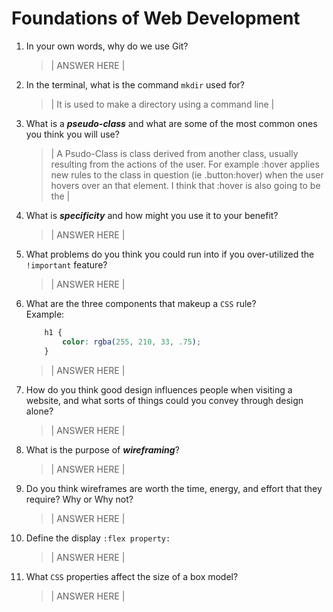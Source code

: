 # Foundations of Web Development
01. In your own words, why do we use Git?
    > | ANSWER HERE |

02. In the terminal, what is the command `mkdir` used for?
    > | It is used to make a directory using a command line |

03. What is a ***pseudo-class*** and what are some of the most common ones you think you will use?
    > | A Psudo-Class is class derived from another class, usually resulting from the actions of the user. For example :hover applies new rules to the class in question (ie .button:hover) when the user hovers over an that element. I think that :hover is also going to be the  |

04. What is ***specificity*** and how might you use it to your benefit?
    > | ANSWER HERE |

05. What problems do you think you could run into if you over-utilized the `!important` feature?
    > | ANSWER HERE |

06. What are the three components that makeup a `CSS` rule? <br> Example:

    ```css
        h1 {
            color: rgba(255, 210, 33, .75);
        }
    ```

    > | ANSWER HERE |

07. How do you think good design influences people when visiting a website, and what sorts of things could you convey through design alone?
    > | ANSWER HERE |

08. What is the purpose of ***wireframing***?
    > | ANSWER HERE |

09. Do you think wireframes are worth the time, energy, and effort that they require? Why or Why not?
    > | ANSWER HERE |

10. Define the display `:flex property:`
    > | ANSWER HERE |

11. What `CSS` properties affect the size of a box model?
    > | ANSWER HERE |

